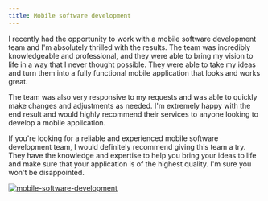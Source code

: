 ```yaml
---
title: Mobile software development
---
```


I recently had the opportunity to work with a mobile software development team and I'm absolutely thrilled with the results. The team was incredibly knowledgeable and professional, and they were able to bring my vision to life in a way that I never thought possible. They were able to take my ideas and turn them into a fully functional mobile application that looks and works great.

The team was also very responsive to my requests and was able to quickly make changes and adjustments as needed. I'm extremely happy with the end result and would highly recommend their services to anyone looking to develop a mobile application.

If you're looking for a reliable and experienced mobile software development team, I would definitely recommend giving this team a try. They have the knowledge and expertise to help you bring your ideas to life and make sure that your application is of the highest quality. I'm sure you won't be disappointed.

[![mobile-software-development](<https://dabuttonfactory.com/button.png?t=CHECK+SERVICE&f=Noto+Sans-Bold&ts=26&tc=fff&hp=45&vp=20&c=11&bgt=unicolored&bgc=4bd42f>)](<https://londonexpertfinder.com/link>)